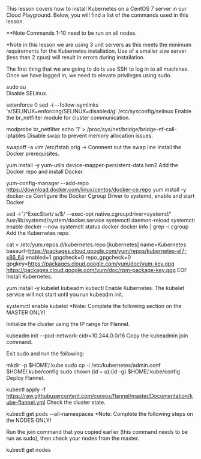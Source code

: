 This lesson covers how to install Kubernetes on a CentOS 7 server in our Cloud Playground. Below, you will find a list of the commands used in this lesson.

**Note Commands 1-10 need to be run on all nodes.

*Note in this lesson we are using 3 unit servers as this meets the minimum requirements for the Kubernetes installation. Use of a smaller size server (less than 2 cpus) will result in errors during installation.

The first thing that we are going to do is use SSH to log in to all machines. Once we have logged in, we need to elevate privileges using sudo.

sudo su  
Disable SELinux.

setenforce 0
sed -i --follow-symlinks 's/SELINUX=enforcing/SELINUX=disabled/g' /etc/sysconfig/selinux
Enable the br_netfilter module for cluster communication.

modprobe br_netfilter
echo '1' > /proc/sys/net/bridge/bridge-nf-call-iptables
Disable swap to prevent memory allocation issues.

 swapoff -a
 vim /etc/fstab.orig  ->  Comment out the swap line
Install the Docker prerequisites.

 yum install -y yum-utils device-mapper-persistent-data lvm2
Add the Docker repo and install Docker.

 yum-config-manager --add-repo https://download.docker.com/linux/centos/docker-ce.repo
 yum install -y docker-ce
Configure the Docker Cgroup Driver to systemd, enable and start Docker

 sed -i '/^ExecStart/ s/$/ --exec-opt native.cgroupdriver=systemd/' /usr/lib/systemd/system/docker.service 
 systemctl daemon-reload
 systemctl enable docker --now 
 systemctl status docker
 docker info | grep -i cgroup
Add the Kubernetes repo.

cat <<EOF > /etc/yum.repos.d/kubernetes.repo
[kubernetes]
name=Kubernetes
baseurl=https://packages.cloud.google.com/yum/repos/kubernetes-el7-x86_64
enabled=1
gpgcheck=0
repo_gpgcheck=0
gpgkey=https://packages.cloud.google.com/yum/doc/yum-key.gpg
      https://packages.cloud.google.com/yum/doc/rpm-package-key.gpg
EOF
Install Kubernetes.

 yum install -y kubelet kubeadm kubectl
Enable Kubernetes. The kubelet service will not start until you run kubeadm init.

systemctl enable kubelet
*Note: Complete the following section on the MASTER ONLY!

Initialize the cluster using the IP range for Flannel.

kubeadm init --pod-network-cidr=10.244.0.0/16
Copy the kubeadmin join command.

Exit sudo and run the following:

mkdir -p $HOME/.kube
sudo cp -i /etc/kubernetes/admin.conf $HOME/.kube/config
sudo chown $(id -u):$(id -g) $HOME/.kube/config
Deploy Flannel.

kubectl apply -f https://raw.githubusercontent.com/coreos/flannel/master/Documentation/kube-flannel.yml
Check the cluster state.

kubectl get pods --all-namespaces
*Note: Complete the following steps on the NODES ONLY!

Run the join command that you copied earlier (this command needs to be run as sudo), then check your nodes from the master.

kubectl get nodes
